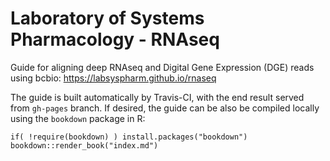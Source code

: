 # Laboratory of Systems Pharmacology - RNAseq

Guide for aligning deep RNAseq and Digital Gene Expression (DGE) reads using bcbio: https://labsyspharm.github.io/rnaseq

The guide is built automatically by Travis-CI, with the end result served from `gh-pages` branch. If desired, the guide can be also be compiled locally using the `bookdown` package in R:
```
if( !require(bookdown) ) install.packages("bookdown")
bookdown::render_book("index.md")
```
